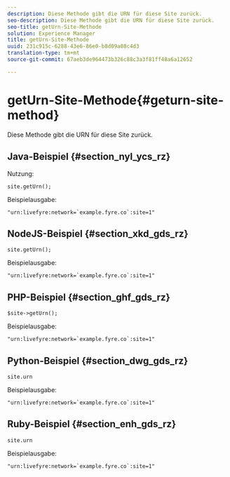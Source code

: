 ```yaml
---
description: Diese Methode gibt die URN für diese Site zurück.
seo-description: Diese Methode gibt die URN für diese Site zurück.
seo-title: getUrn-Site-Methode
solution: Experience Manager
title: getUrn-Site-Methode
uuid: 231c915c-6288-43e6-86e0-b8d09a08c4d3
translation-type: tm+mt
source-git-commit: 67aeb3de964473b326c88c3a3f81ff48a6a12652

---
```



# getUrn-Site-Methode{#geturn-site-method}

Diese Methode gibt die URN für diese Site zurück.

## Java-Beispiel {#section_nyl_ycs_rz}

Nutzung:

```
site.getUrn();
```

Beispielausgabe:

```
"urn:livefyre:network=`example.fyre.co`:site=1" 
```

## NodeJS-Beispiel {#section_xkd_gds_rz}

```
site.getUrn(); 
```

Beispielausgabe:

```
"urn:livefyre:network=`example.fyre.co`:site=1" 
```

## PHP-Beispiel {#section_ghf_gds_rz}

```
$site->getUrn(); 
```

Beispielausgabe:

```
"urn:livefyre:network=`example.fyre.co`:site=1" 
```

## Python-Beispiel {#section_dwg_gds_rz}

```
site.urn 
```

Beispielausgabe:

```
"urn:livefyre:network=`example.fyre.co`:site=1" 
```

## Ruby-Beispiel {#section_enh_gds_rz}

```
site.urn 
```

Beispielausgabe:

```
"urn:livefyre:network=`example.fyre.co`:site=1"
```

